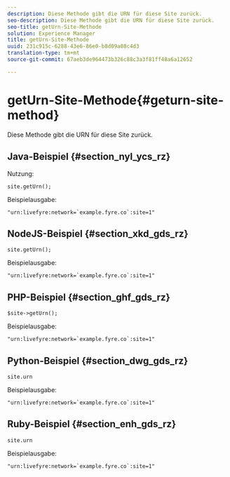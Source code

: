 ```yaml
---
description: Diese Methode gibt die URN für diese Site zurück.
seo-description: Diese Methode gibt die URN für diese Site zurück.
seo-title: getUrn-Site-Methode
solution: Experience Manager
title: getUrn-Site-Methode
uuid: 231c915c-6288-43e6-86e0-b8d09a08c4d3
translation-type: tm+mt
source-git-commit: 67aeb3de964473b326c88c3a3f81ff48a6a12652

---
```



# getUrn-Site-Methode{#geturn-site-method}

Diese Methode gibt die URN für diese Site zurück.

## Java-Beispiel {#section_nyl_ycs_rz}

Nutzung:

```
site.getUrn();
```

Beispielausgabe:

```
"urn:livefyre:network=`example.fyre.co`:site=1" 
```

## NodeJS-Beispiel {#section_xkd_gds_rz}

```
site.getUrn(); 
```

Beispielausgabe:

```
"urn:livefyre:network=`example.fyre.co`:site=1" 
```

## PHP-Beispiel {#section_ghf_gds_rz}

```
$site->getUrn(); 
```

Beispielausgabe:

```
"urn:livefyre:network=`example.fyre.co`:site=1" 
```

## Python-Beispiel {#section_dwg_gds_rz}

```
site.urn 
```

Beispielausgabe:

```
"urn:livefyre:network=`example.fyre.co`:site=1" 
```

## Ruby-Beispiel {#section_enh_gds_rz}

```
site.urn 
```

Beispielausgabe:

```
"urn:livefyre:network=`example.fyre.co`:site=1"
```

